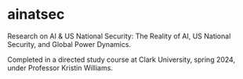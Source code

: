 # ainatsec
Research on AI &amp; US National Security: The Reality of AI, US National Security, and Global Power Dynamics.

Completed in a directed study course at Clark University, spring 2024, under Professor Kristin Williams.
